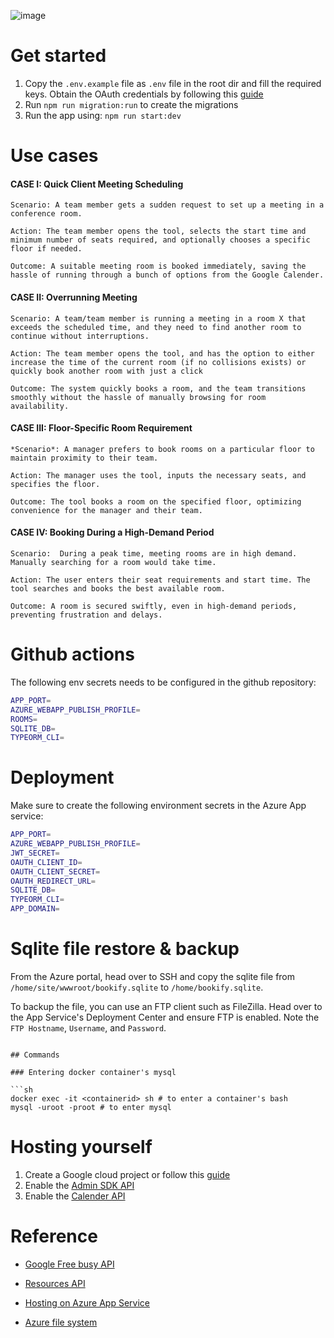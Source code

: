 ![image](https://github.com/user-attachments/assets/c624fbc6-5673-4c85-ae4a-74d298b73089)

# Get started
1. Copy the `.env.example` file as `.env` file in the root dir and fill the required keys. Obtain the OAuth credentials by following this [guide](#hosting-yourself)
2. Run `npm run migration:run` to create the migrations
3. Run the app using: `npm run start:dev`


# Use cases

#### CASE I: Quick Client Meeting Scheduling

```
Scenario: A team member gets a sudden request to set up a meeting in a conference room.

Action: The team member opens the tool, selects the start time and minimum number of seats required, and optionally chooses a specific floor if needed. 

Outcome: A suitable meeting room is booked immediately, saving the hassle of running through a bunch of options from the Google Calender.

```
#### CASE II: Overrunning Meeting
```
Scenario: A team/team member is running a meeting in a room X that exceeds the scheduled time, and they need to find another room to continue without interruptions. 

Action: The team member opens the tool, and has the option to either increase the time of the current room (if no collisions exists) or quickly book another room with just a click 

Outcome: The system quickly books a room, and the team transitions smoothly without the hassle of manually browsing for room availability.
```

#### CASE III: Floor-Specific Room Requirement
```
*Scenario*: A manager prefers to book rooms on a particular floor to maintain proximity to their team. 

Action: The manager uses the tool, inputs the necessary seats, and specifies the floor. 

Outcome: The tool books a room on the specified floor, optimizing convenience for the manager and their team.
```
#### CASE IV: Booking During a High-Demand Period
```
Scenario:  During a peak time, meeting rooms are in high demand. Manually searching for a room would take time.

Action: The user enters their seat requirements and start time. The tool searches and books the best available room.

Outcome: A room is secured swiftly, even in high-demand periods, preventing frustration and delays.
```


# Github actions

The following env secrets needs to be configured in the github repository: 

```bash
APP_PORT=
AZURE_WEBAPP_PUBLISH_PROFILE=
ROOMS=
SQLITE_DB=
TYPEORM_CLI=
```

# Deployment

Make sure to create the following environment secrets in the Azure App service:

```bash
APP_PORT=
AZURE_WEBAPP_PUBLISH_PROFILE=
JWT_SECRET=
OAUTH_CLIENT_ID=
OAUTH_CLIENT_SECRET=
OAUTH_REDIRECT_URL=
SQLITE_DB=
TYPEORM_CLI=
APP_DOMAIN=
```

# Sqlite file restore & backup

From the Azure portal, head over to SSH and copy the sqlite file from `/home/site/wwwroot/bookify.sqlite` to `/home/bookify.sqlite`.

To backup the file, you can use an FTP client such as FileZilla. Head over to the App Service's Deployment Center and ensure FTP is enabled. Note the `FTP Hostname`, `Username`, and `Password`.

```

## Commands

### Entering docker container's mysql

```sh
docker exec -it <containerid> sh # to enter a container's bash
mysql -uroot -proot # to enter mysql
```

# Hosting yourself

1. Create a Google cloud project or follow this [guide](https://developers.google.com/calendar/api/quickstart/js#set_up_your_environment)
1. Enable the [Admin SDK API](https://console.cloud.google.com/apis/api/admin.googleapis.com/overview)
2. Enable the [Calender API](https://console.cloud.google.com/flows/enableapi?apiid=calendar-json.googleapis.com)


# Reference

- [Google Free busy API](https://developers.google.com/calendar/api/v3/reference/freebusy/query?apix_params=%7B%22resource%22%3A%7B%22timeMin%22%3A%222024-08-27T00%3A00%3A00%2B02%3A00%22%2C%22timeMax%22%3A%222024-09-27T23%3A59%3A59%2B02%3A00%22%2C%22items%22%3A%5B%7B%22id%22%3A%22Ada%20Bit%2010%40resource.calendar.google.com%22%7D%2C%7B%22id%22%3A%22c_1888flqi3ecr4gb0k9armpk8k9ics%40resource.calendar.google.com%22%7D%2C%7B%22id%22%3A%22RESOURCE_ID_3%40resource.calendar.google.com%22%7D%5D%7D%7D )

- [Resources API](https://developers.google.com/admin-sdk/directory/reference/rest/v1/resources.calendars/list?apix_params=%7B%22customer%22%3A%22my_customer%22%2C%22maxResults%22%3A20%7D)

- [Hosting on Azure App Service](https://docs.github.com/en/actions/use-cases-and-examples/deploying/deploying-nodejs-to-azure-app-service)

- [Azure file system](https://github.com/projectkudu/kudu/wiki/Understanding-the-Azure-App-Service-file-system)